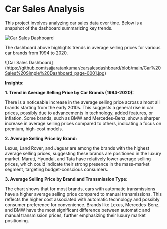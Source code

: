 # Car Sales Analysis

This project involves analyzing car sales data over time. Below is a snapshot of the dashboard summarizing key trends.

![Car Sales Dashboard](dashboard.png "This is a car sales dashboard")

The dashboard above highlights trends in average selling prices for various car brands from 1994 to 2020.



![Car Sales Dashboard] (https://github.com/sajjaratankumar/carsalesdashboard/blob/main/Car%20Sales%20Simple%20Dashboard_page-0001.jpg)

**Insights:**

**1. Trend in Average Selling Price by Car Brands (1994-2020):**

There is a noticeable increase in the average selling price across almost all brands starting from the early 2010s. This suggests a general rise in car prices, possibly due to advancements in technology, added features, or inflation.
Some brands, such as BMW and Mercedes-Benz, show a sharper increase in average selling prices compared to others, indicating a focus on premium, high-cost models.

**2. Average Selling Price by Brand:**

Lexus, Land Rover, and Jaguar are among the brands with the highest average selling prices, suggesting these brands are positioned in the luxury market.
Maruti, Hyundai, and Tata have relatively lower average selling prices, which could indicate their strong presence in the mass-market segment, targeting budget-conscious consumers.

**3. Average Selling Price by Brand and Transmission Type:**

The chart shows that for most brands, cars with automatic transmissions have a higher average selling price compared to manual transmissions. This reflects the higher cost associated with automatic technology and possibly consumer preference for convenience.
Brands like Lexus, Mercedes-Benz, and BMW have the most significant difference between automatic and manual transmission prices, further emphasizing their luxury market positioning.
